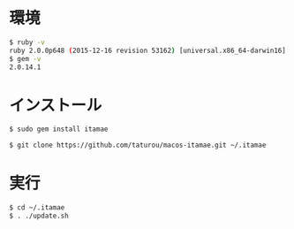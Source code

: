 
# 環境

```bash
$ ruby -v
ruby 2.0.0p648 (2015-12-16 revision 53162) [universal.x86_64-darwin16]
$ gem -v
2.0.14.1
```

# インストール

```bash
$ sudo gem install itamae
```

```bash
$ git clone https://github.com/taturou/macos-itamae.git ~/.itamae
```

# 実行

```bash
$ cd ~/.itamae
$ . ./update.sh
```
